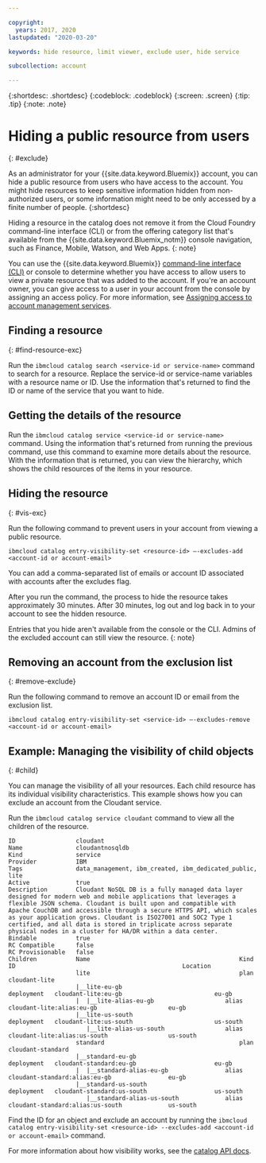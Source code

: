 ```yaml
---

copyright:
  years: 2017, 2020
lastupdated: "2020-03-20"

keywords: hide resource, limit viewer, exclude user, hide service

subcollection: account

---
```


{:shortdesc: .shortdesc}
{:codeblock: .codeblock}
{:screen: .screen}
{:tip: .tip}
{:note: .note}


# Hiding a public resource from users
{: #exclude}

As an administrator for your {{site.data.keyword.Bluemix}} account, you can hide a public resource from users who have access to the account. You might hide resources to keep sensitive information hidden from non-authorized users, or some information might need to be only accessed by a finite number of people.
{:shortdesc}

Hiding a resource in the catalog does not remove it from the Cloud Foundry command-line interface (CLI) or from the offering category list that's available from the {{site.data.keyword.Bluemix_notm}} console navigation, such as Finance, Mobile, Watson, and Web Apps.
{: note}

You can use the {{site.data.keyword.Bluemix}} [command-line interface (CLI)](/docs/cli/reference/ibmcloud?topic=cloud-cli-ibmcloud_cli) or console to determine whether you have access to allow users to view a private resource that was added to the account. If you're an account owner, you can give access to a user in your account from the console by assigning an access policy. For more information, see [Assigning access to account management services](/docs/iam?topic=iam-account-services).

## Finding a resource
{: #find-resource-exc}

Run the `ibmcloud catalog search <service-id or service-name>` command to search for a resource. Replace the service-id or service-name variables with a resource name or ID. Use the information that's returned to find the ID or name of the service that you want to hide.

## Getting the details of the resource

Run the `ibmcloud catalog service <service-id or service-name>` command. Using the information that's returned from running the previous command, use this command to examine more details about the resource. With the information that is returned, you can view the hierarchy, which shows the child resources of the items in your resource.

## Hiding the resource
{: #vis-exc}

Run the following command to prevent users in your account from viewing a public resource.

`ibmcloud catalog entry-visibility-set <resource-id> —-excludes-add <account-id or account-email>`

You can add a comma-separated list of emails or account ID associated with accounts after the excludes flag.

After you run the command, the process to hide the resource takes approximately 30 minutes. After 30 minutes, log out and log back in to your account to see the hidden resource.

Entries that you hide aren't available from the console or the CLI. Admins of the excluded account can still view the resource.
{: note}

## Removing an account from the exclusion list
{: #remove-exclude}

Run the following command to remove an account ID or email from the exclusion list.

`ibmcloud catalog entry-visibility-set <service-id> —-excludes-remove <account-id or account-email>`


## Example: Managing the visibility of child objects
{: #child}

You can manage the visibility of all your resources. Each child resource has its individual visibility characteristics. This example shows how you can exclude an account from the Cloudant service.

Run the `ibmcloud catalog service cloudant` command to view all the children of the resource.

```
ID                 cloudant
Name               cloudantnosqldb
Kind               service
Provider           IBM
Tags               data_management, ibm_created, ibm_dedicated_public, lite
Active             true
Description        Cloudant NoSQL DB is a fully managed data layer designed for modern web and mobile applications that leverages a flexible JSON schema. Cloudant is built upon and compatible with Apache CouchDB and accessible through a secure HTTPS API, which scales as your application grows. Cloudant is ISO27001 and SOC2 Type 1 certified, and all data is stored in triplicate across separate physical nodes in a cluster for HA/DR within a data center.
Bindable           true
RC Compatible      false
RC Provisionable   false
Children           Name                                          Kind         ID                                               Location
                   lite                                          plan         cloudant-lite
                   |__lite-eu-gb                             deployment   cloudant-lite:eu-gb                          eu-gb
                   |  |__lite-alias-eu-gb                    alias        cloudant-lite:alias:eu-gb                    eu-gb
                   |__lite-us-south                          deployment   cloudant-lite:us-south                       us-south
                      |__lite-alias-us-south                 alias        cloudant-lite:alias:us-south                 us-south
                   standard                                      plan         cloudant-standard
                   |__standard-eu-gb                         deployment   cloudant-standard:eu-gb                      eu-gb
                   |  |__standard-alias-eu-gb                alias        cloudant-standard:alias:eu-gb                eu-gb
                   |__standard-us-south                      deployment   cloudant-standard:us-south                   us-south
                      |__standard-alias-us-south             alias        cloudant-standard:alias:us-south             us-south
```

Find the ID for an object and exclude an account by running the `ibmcloud catalog entry-visibility-set <resource-id> --excludes-add <account-id or account-email>` command.

For more information about how visibility works, see the [catalog API docs](https://{DomainName}/apidocs/globalcatalog).
